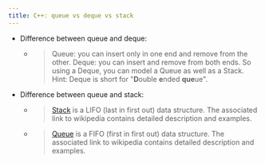 ```yaml
---
title: C++: queue vs deque vs stack
---
```

- Difference between queue and deque:
	 - > Queue: you can insert only in one end and remove from the other.
Deque: you can insert and remove from both ends.
So using a Deque, you can model a Queue as well as a Stack.
Hint:
Deque is short for "**D**ouble **e**nded **que**ue".
- Difference between queue and stack:
	 - > [Stack](http://en.wikipedia.org/wiki/Stack_%28abstract_data_type%29) is a LIFO (last in first out) data structure. The associated link to wikipedia contains detailed description and examples.
	 - > [Queue](http://en.wikipedia.org/wiki/Queue_%28abstract_data_type%29) is a FIFO (first in first out) data structure. The associated link to wikipedia contains detailed description and examples.
